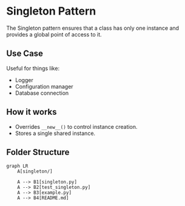 # Singleton Pattern

The Singleton pattern ensures that a class has only one instance and provides a global point of access to it.

## Use Case
Useful for things like:
- Logger
- Configuration manager
- Database connection

## How it works
- Overrides `__new__()` to control instance creation.
- Stores a single shared instance.

## Folder Structure
```mermaid
graph LR
    A[singleton/]
    
    A --> B1[singleton.py]
    A --> B2[test_singleton.py]
    A --> B3[example.py]
    A --> B4[README.md]

```    
